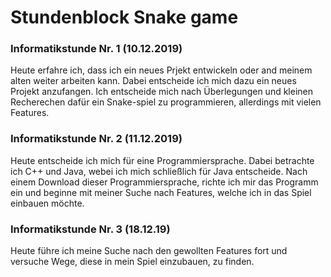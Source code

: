# Stundenblock Snake game

### Informatikstunde Nr. 1  (10.12.2019)
Heute erfahre ich, dass ich ein neues Prjekt entwickeln oder and meinem alten weiter arbeiten kann.
Dabei entscheide ich mich dazu ein neues Projekt anzufangen. Ich entscheide mich nach Überlegungen und kleinen Recherechen dafür ein Snake-spiel zu programmieren, allerdings mit vielen Features.

### Informatikstunde Nr. 2  (11.12.2019)
Heute entscheide ich mich für eine Programmiersprache. Dabei betrachte ich C++ und Java, webei ich mich schließlich für Java entscheide.
Nach einem Download dieser Programmiersprache, richte ich mir das Programm ein und beginne mit meiner Suche nach Features, welche ich in das Spiel einbauen möchte.

### Informatikstunde Nr. 3  (18.12.19)
Heute führe ich meine Suche nach den gewollten Features fort und versuche Wege, diese in mein Spiel einzubauen, zu finden.
